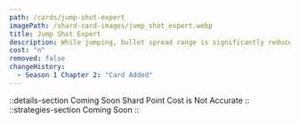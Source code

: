 ```yaml
---
path: /cards/jump-shot-expert
imagePath: /shard-card-images/jump_shot_expert.webp
title: Jump Shot Expert
description: While jumping, bullet spread range is significantly reduced.
cost: "n"
removed: false
changeHistory:
  - Season 1 Chapter 2: "Card Added"
---
```

::details-section
Coming Soon
Shard Point Cost is Not Accurate
::
::strategies-section
Coming Soon
::